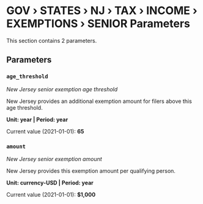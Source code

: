 # GOV › STATES › NJ › TAX › INCOME › EXEMPTIONS › SENIOR Parameters

This section contains 2 parameters.

## Parameters

### `age_threshold`
*New Jersey senior exemption age threshold*

New Jersey provides an additional exemption amount for filers above this age threshold.

**Unit: year | Period: year**

Current value (2021-01-01): **65**


### `amount`
*New Jersey senior exemption amount*

New Jersey provides this exemption amount per qualifying person.

**Unit: currency-USD | Period: year**

Current value (2021-01-01): **$1,000**

